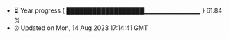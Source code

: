 - ⏳ Year progress { ██████████████████▁▁▁▁▁▁▁▁▁▁▁▁ } 61.84 %
- ⏰ Updated on Mon, 14 Aug 2023 17:14:41 GMT

